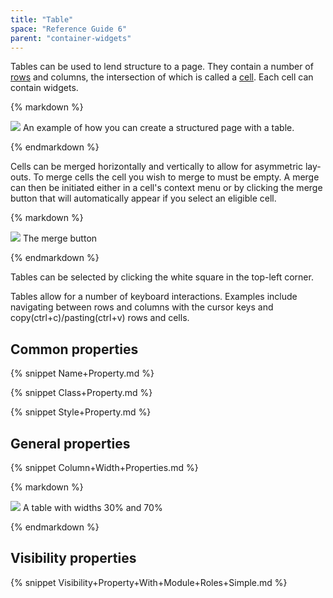 ```yaml
---
title: "Table"
space: "Reference Guide 6"
parent: "container-widgets"
---
```



Tables can be used to lend structure to a page. They contain a number of [rows](table-row) and columns, the intersection of which is called a [cell](table-cell). Each cell can contain widgets.

<div class="alert alert-info">{% markdown %}

![](attachments/16713853/16843973.jpg)
An example of how you can create a structured page with a table.

{% endmarkdown %}</div>

Cells can be merged horizontally and vertically to allow for asymmetric lay-outs. To merge cells the cell you wish to merge to must be empty. A merge can then be initiated either in a cell's context menu or by clicking the merge button that will automatically appear if you select an eligible cell.

<div class="alert alert-info">{% markdown %}

![](attachments/16713853/16843971.jpg)
The merge button

{% endmarkdown %}</div>

Tables can be selected by clicking the white square in the top-left corner.

Tables allow for a number of keyboard interactions. Examples include navigating between rows and columns with the cursor keys and copy(ctrl+c)/pasting(ctrl+v) rows and cells.

## Common properties

{% snippet Name+Property.md %}

{% snippet Class+Property.md %}

{% snippet Style+Property.md %}

## General properties

{% snippet Column+Width+Properties.md %}

<div class="alert alert-info">{% markdown %}

![](attachments/16713853/16843970.png)
A table with widths 30% and 70%

{% endmarkdown %}</div>

## Visibility properties

{% snippet Visibility+Property+With+Module+Roles+Simple.md %}
